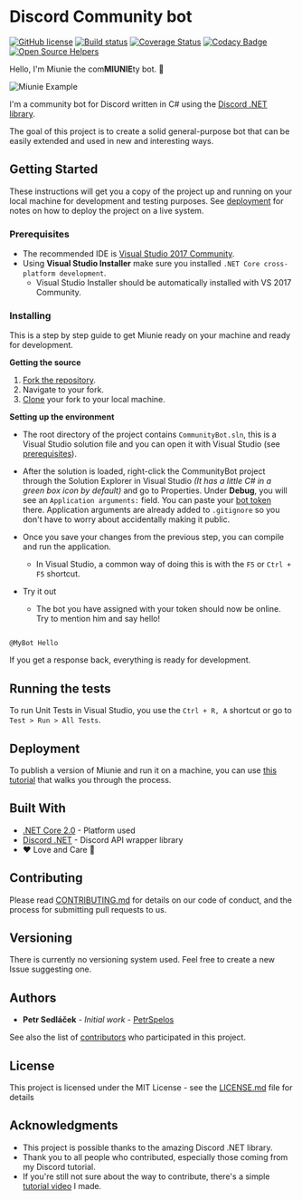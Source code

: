 # Discord Community bot

[![GitHub license](https://img.shields.io/badge/license-MIT-blue.svg)](https://github.com/petrspelos/Community-Discord-BOT/blob/master/LICENSE)
[![Build status](https://ci.appveyor.com/api/projects/status/ykcjkkhik31ssb2g/branch/master?svg=true)](https://ci.appveyor.com/project/discord-bot-tutorial/community-discord-bot/branch/master)
[![Coverage Status](https://coveralls.io/repos/github/petrspelos/Community-Discord-BOT/badge.svg?branch=master)](https://coveralls.io/github/petrspelos/Community-Discord-BOT?branch=master)
[![Codacy Badge](https://api.codacy.com/project/badge/Grade/27b59040bfab4a79b9d1fbfc41777f52)](https://www.codacy.com/app/petrspelos/Community-Discord-BOT?utm_source=github.com&amp;utm_medium=referral&amp;utm_content=discord-bot-tutorial/Community-Discord-BOT&amp;utm_campaign=Badge_Grade)
[![Open Source Helpers](https://www.codetriage.com/petrspelos/community-discord-bot/badges/users.svg)](https://www.codetriage.com/petrspelos/community-discord-bot)

Hello, I'm Miunie the com**MIUNIE**ty bot. :wave:

![Miunie Example](https://media.giphy.com/media/4WFhEh2CtJoo3k5yfF/giphy.gif)

I'm a community bot for Discord written in C# using the [Discord .NET library](https://github.com/RogueException/Discord.Net).

The goal of this project is to create a solid general-purpose bot that can be easily extended and used in new and interesting ways.

## Getting Started

These instructions will get you a copy of the project up and running on your local machine for development and testing purposes. See [deployment](#deployment) for notes on how to deploy the project on a live system.

### Prerequisites

* The recommended IDE is [Visual Studio 2017 Community](https://www.visualstudio.com/thank-you-downloading-visual-studio/?sku=Community&rel=15).
* Using **Visual Studio Installer** make sure you installed `.NET Core cross-platform development`.
    * Visual Studio Installer should be automatically installed with VS 2017 Community.

### Installing

This is a step by step guide to get Miunie ready on your machine and ready for development.

**Getting the source**
1. [Fork the repository](https://help.github.com/articles/fork-a-repo/).
2. Navigate to your fork.
3. [Clone](https://help.github.com/articles/cloning-a-repository/) your fork to your local machine.

**Setting up the environment**

* The root directory of the project contains `CommunityBot.sln`, this is a Visual Studio solution file and you can open it with Visual Studio (see [prerequisites](#prerequisites)).

* After the solution is loaded, right-click the CommunityBot project through the Solution Explorer in Visual Studio _(It has a little C# in a green box icon by default)_ and go to Properties. Under **Debug**, you will see an `Application arguments:` field. You can paste your [bot token](https://github.com/reactiflux/discord-irc/wiki/Creating-a-discord-bot-&-getting-a-token) there. Application arguments are already added to `.gitignore` so you don't have to worry about accidentally making it public.

* Once you save your changes from the previous step, you can compile and run the application.
    * In Visual Studio, a common way of doing this is with the `F5` or `Ctrl + F5` shortcut.

* Try it out
    * The bot you have assigned with your token should now be online. Try to mention him and say hello!

```

@MyBot Hello

```
If you get a response back, everything is ready for development.

## Running the tests

To run Unit Tests in Visual Studio, you use the `Ctrl + R, A` shortcut or go to `Test > Run > All Tests`.

## Deployment

To publish a version of Miunie and run it on a machine, you can use [this tutorial](https://docs.microsoft.com/en-us/dotnet/core/tools/dotnet-publish?tabs=netcore2x) that walks you through the process.

## Built With

* [.NET Core 2.0](https://docs.microsoft.com/en-us/dotnet/core/) - Platform used
* [Discord .NET](https://github.com/RogueException/Discord.Net) - Discord API wrapper library
* :heart: Love and Care :blue_heart:

## Contributing

Please read [CONTRIBUTING.md](https://github.com/petrspelos/Community-Discord-BOT/blob/master/CONTRIBUTING.md) for details on our code of conduct, and the process for submitting pull requests to us.

## Versioning

There is currently no versioning system used. Feel free to create a new Issue suggesting one.

## Authors

* **Petr Sedláček** - *Initial work* - [PetrSpelos](https://github.com/petrspelos)

See also the list of [contributors](https://github.com/petrspelos/Community-Discord-BOT/graphs/contributors) who participated in this project.

## License

This project is licensed under the MIT License - see the [LICENSE.md](LICENSE.md) file for details

## Acknowledgments

* This project is possible thanks to the amazing Discord .NET library.
* Thank you to all people who contributed, especially those coming from my Discord tutorial.
* If you're still not sure about the way to contribute, there's a simple [tutorial video](https://youtu.be/85s_-i4hHbM) I made.

